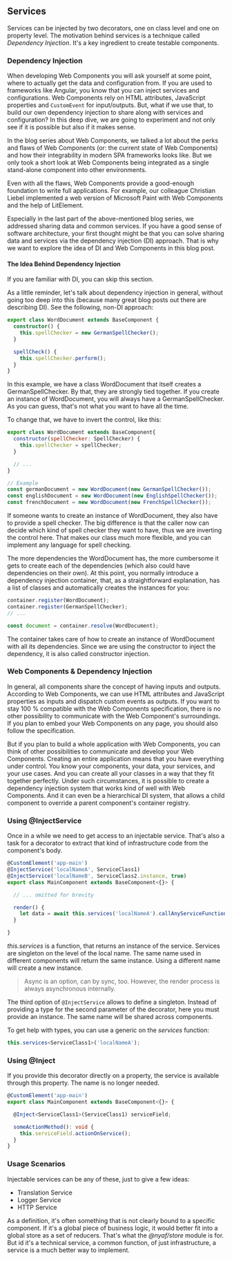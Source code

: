
## Services

Services can be injected by two decorators, one on class level and one on property level. The motivation behind services is a technique called *Dependency Injection*. It's a key ingredient to create testable components.

### Dependency Injection

When developing Web Components you will ask yourself at some point, where to actually get the data and configuration from. If you are used to frameworks like Angular, you know that you can inject services and configurations. Web Components rely on HTML attributes, JavaScript properties and `CustomEvent` for input/outputs. But, what if we use that, to build our own dependency injection to share along with services and configuration? In this deep dive, we are going to experiment and not only see if it is possible but also if it makes sense.

In the blog series about Web Components, we talked a lot about the perks and flaws of Web Components (or: the current state of Web Components) and how their integrability in modern SPA frameworks looks like. But we only took a short look at Web Components being integrated as a single stand-alone component into other environments.

Even with all the flaws, Web Components provide a good-enough foundation to write full applications. For example, our colleague Christian Liebel implemented a web version of Microsoft Paint with Web Components and the help of LitElement.

Especially in the last part of the above-mentioned blog series, we addressed sharing data and common services. If you have a good sense of software architecture, your first thought might be that you can solve sharing data and services via the dependency injection (DI) approach. That is why we want to explore the idea of DI and Web Components in this blog post.

#### The Idea Behind Dependency Injection

If you are familiar with DI, you can skip this section.

As a little reminder, let's talk about dependency injection in general, without going too deep into this (because many great blog posts out there are describing DI). See the following, non-DI approach:

```ts
export class WordDocument extends BaseComponent {
  constructor() {
    this.spellChecker = new GermanSpellChecker();
  }

  spellCheck() {
    this.spellChecker.perform();
  }
}
```

In this example, we have a class WordDocument that itself creates a GermanSpellChecker. By that, they are strongly tied together. If you create an instance of WordDocument, you will always have a GermanSpellChecker. As you can guess, that's not what you want to have all the time.

To change that, we have to invert the control, like this:

```js
export class WordDocument extends BaseComponent{
  constructor(spellChecker: SpellChecker) {
    this.spellChecker = spellChecker;
  }

  // ...
}

// Example
const germanDocument = new WordDocument(new GermanSpellChecker());
const englishDocument = new WordDocument(new EnglishSpellChecker());
const frenchDocument = new WordDocument(new FrenchSpellChecker());
```


If someone wants to create an instance of WordDocument, they also have to provide a spell checker. The big difference is that the caller now can decide which kind of spell checker they want to have, thus we are inverting the control here. That makes our class much more flexible, and you can implement any language for spell checking.

The more dependencies the WordDocument has, the more cumbersome it gets to create each of the dependencies (which also could have dependencies on their own). At this point, you normally introduce a dependency injection container, that, as a straightforward explanation, has a list of classes and automatically creates the instances for you:

```js
container.register(WordDocument);
container.register(GermanSpellChecker);
// ...

const document = container.resolve(WordDocument);
```

The container takes care of how to create an instance of WordDocument with all its dependencies. Since we are using the constructor to inject the dependency, it is also called constructor injection.

### Web Components & Dependency Injection

In general, all components share the concept of having inputs and outputs. According to Web Components, we can use HTML attributes and JavaScript properties as inputs and dispatch custom events as outputs. If you want to stay 100 % compatible with the Web Components specification, there is no other possibility to communicate with the Web Component's surroundings. If you plan to embed your Web Components on any page, you should also follow the specification.

But if you plan to build a whole application with Web Components, you can think of other possibilities to communicate and develop your Web Components. Creating an entire application means that you have everything under control. You know your components, your data, your services, and your use cases. And you can create all your classes in a way that they fit together perfectly. Under such circumstances, it is possible to create a dependency injection system that works kind of well with Web Components. And it can even be a hierarchical DI system, that allows a child component to override a parent component's container registry.

### Using @InjectService

Once in a while we need to get access to an injectable service. That's also a task for a decorator to extract that kind of infrastructure code from the component's body.

~~~ts
@CustomElement('app-main')
@InjectService('localNameA', ServiceClass1)
@InjectService('localNameB', ServiceClass2.instance, true)
export class MainComponent extends BaseComponent<{}> {

  // ... omitted for brevity

  render() {
    let data = await this.services('localNameA').callAnyServiceFunctionHereAsync();
  }

}
~~~

*this.services* is a function, that returns an instance of the service. Services are singleton on the level of the local name. The same name used in different components will return the same instance. Using a different name will create a new instance.

> Async is an option, can by sync, too. However, the render process is always asynchronous internally.

The third option of `@InjectService` allows to define a singleton. Instead of providing a type for the second parameter of the decorator, here you must provide an instance. The same name will be shared across components.

To get help with types, you can use a generic on the *services* function:

~~~ts
this.services<ServiceClass1>('localNameA');
~~~

### Using @Inject

If you provide this decorator directly on a property, the service is available through this property. The name is no longer needed.

```ts
@CustomElement('app-main')
export class MainComponent extends BaseComponent<{}> {

  @Inject<ServiceClass1>(ServiceClass1) serviceField;

  someActionMethod(): void {
    this.serviceField.actionOnService();
  }
}
```

### Usage Scenarios

Injectable services can be any of these, just to give a few ideas:

* Translation Service
* Logger Service
* HTTP Service

As a definition, it's often something that is not clearly bound to a specific component. If it's a global piece of business logic, it would better fit into a global store as a set of reducers. That's what the *@nyaf/store* module is for. But id it's a technical service, a common function, of just infrastructure, a service is a much better way to implement.
